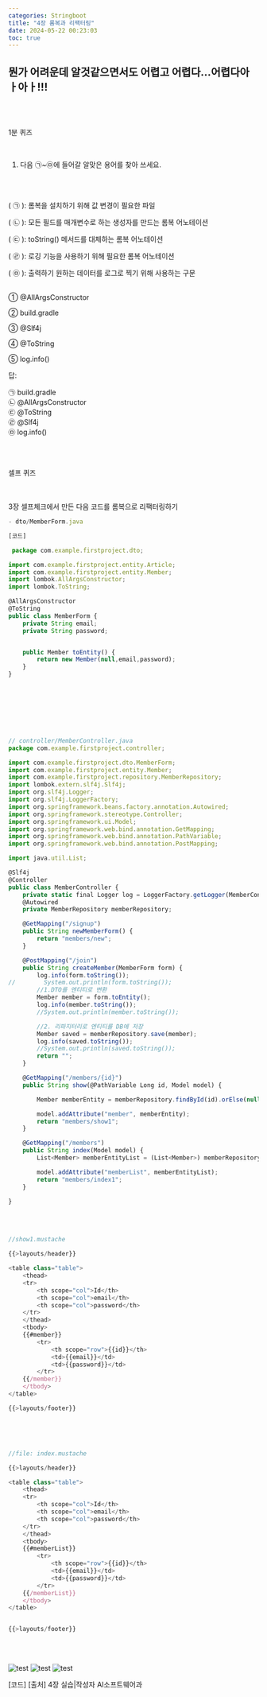 ```yaml
---
categories: Stringboot
title: "4장 롬복과 리팩터링"
date: 2024-05-22 00:23:03
toc: true
---
```

뭔가 어려운데 알것같으면서도 어렵고 어렵다...어렵다아ㅏ아ㅏ!!!
<br>
<br>
<br>
---


1분 퀴즈

​
1. 다음 ㉠~㉤에 들어갈 알맞은 용어를 찾아 쓰세요. <br>
<br>
​<br>

(  ㉠  ): 롬복을 설치하기 위해 값 변경이 필요한 파일 <br>

(  ㉡  ): 모든 필드를 매개변수로 하는 생성자를 만드는 롬복 어노테이션 <br>

(  ㉢  ): toString() 메서드를 대체하는 롬복 어노테이션 <br>

(  ㉣  ): 로깅 기능을 사용하기 위해 필요한 롬복 어노테이션 <br>

(  ㉤  ): 출력하기 원하는 데이터를 로그로 찍기 위해 사용하는 구문 <br>

​
<br>
① @AllArgsConstructor <br>

② build.gradle <br>

③ @Slf4j <br>

④ @ToString <br>

⑤ log.info() <br>

답:

㉠ build.gradle <br>
㉡ @AllArgsConstructor <br>
㉢ @ToString <br>
㉣ @Slf4j <br>
㉤ log.info() <br>
​

​

셀프 퀴즈 <br>
<br>
​<br>

3장 셀프체크에서 만든 다음 코드를 롬복으로 리팩터링하기 <br>

```js
- dto/MemberForm.java

[코드]

 package com.example.firstproject.dto;

import com.example.firstproject.entity.Article;
import com.example.firstproject.entity.Member;
import lombok.AllArgsConstructor;
import lombok.ToString;

@AllArgsConstructor
@ToString
public class MemberForm {
    private String email;
    private String password;


    public Member toEntity() {
        return new Member(null,email,password);
    }
}


​
```
<br>
<br>

```js

// controller/MemberController.java
package com.example.firstproject.controller;

import com.example.firstproject.dto.MemberForm;
import com.example.firstproject.entity.Member;
import com.example.firstproject.repository.MemberRepository;
import lombok.extern.slf4j.Slf4j;
import org.slf4j.Logger;
import org.slf4j.LoggerFactory;
import org.springframework.beans.factory.annotation.Autowired;
import org.springframework.stereotype.Controller;
import org.springframework.ui.Model;
import org.springframework.web.bind.annotation.GetMapping;
import org.springframework.web.bind.annotation.PathVariable;
import org.springframework.web.bind.annotation.PostMapping;

import java.util.List;

@Slf4j
@Controller
public class MemberController {
    private static final Logger log = LoggerFactory.getLogger(MemberController.class);
    @Autowired
    private MemberRepository memberRepository;

    @GetMapping("/signup")
    public String newMemberForm() {
        return "members/new";
    }

    @PostMapping("/join")
    public String createMember(MemberForm form) {
        log.info(form.toString());
//        System.out.println(form.toString());
        //1.DTO를 엔티티로 변환
        Member member = form.toEntity();
        log.info(member.toString());
        //System.out.println(member.toString());

        //2. 리파지터리로 엔티티를 DB에 저장
        Member saved = memberRepository.save(member);
        log.info(saved.toString());
        //System.out.println(saved.toString());
        return "";
    }

    @GetMapping("/members/{id}")
    public String show(@PathVariable Long id, Model model) {

        Member memberEntity = memberRepository.findById(id).orElse(null);

        model.addAttribute("member", memberEntity);
        return "members/show1";
    }

    @GetMapping("/members")
    public String index(Model model) {
        List<Member> memberEntityList = (List<Member>) memberRepository.findAll();

        model.addAttribute("memberList", memberEntityList);
        return "members/index1";
    }

}

```
<br>
<br>

```js
//show1.mustache

{{>layouts/header}}

<table class="table">
    <thead>
    <tr>
        <th scope="col">Id</th>
        <th scope="col">email</th>
        <th scope="col">password</th>
    </tr>
    </thead>
    <tbody>
    {{#member}}
        <tr>
            <th scope="row">{{id}}</th>
            <td>{{email}}</td>
            <td>{{password}}</td>
        </tr>
    {{/member}}
    </tbody>
</table>

{{>layouts/footer}}
```
<br>
<br>

```js

//file: index.mustache

{{>layouts/header}}

<table class="table">
    <thead>
    <tr>
        <th scope="col">Id</th>
        <th scope="col">email</th>
        <th scope="col">password</th>
    </tr>
    </thead>
    <tbody>
    {{#memberList}}
        <tr>
            <th scope="row">{{id}}</th>
            <td>{{email}}</td>
            <td>{{password}}</td>
        </tr>
    {{/memberList}}
    </tbody>
</table>


{{>layouts/footer}}

```
<br>
<br>

​![test](https://github.com/leejieun9/leejieun9.github.io/blob/master/docs/assets/images/stringboot4-1.png?raw=true)
![test](https://github.com/leejieun9/leejieun9.github.io/blob/master/docs/assets/images/stringboot4-2.png?raw=true)
![test](https://github.com/leejieun9/leejieun9.github.io/blob/master/docs/assets/images/stringboot4-3.png?raw=true)

[코드]
[출처] 4장 실습|작성자 AI소프트웨어과
